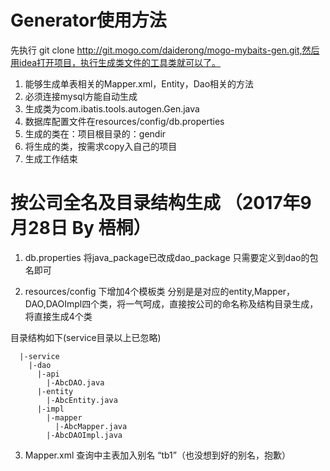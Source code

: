 # Generator使用方法
先执行 git clone http://git.mogo.com/daiderong/mogo-mybaits-gen.git,然后用idea打开项目，执行生成类文件的工具类就可以了。
1. 能够生成单表相关的Mapper.xml，Entity，Dao相关的方法
2. 必须连接mysql方能自动生成
3. 生成类为com.ibatis.tools.autogen.Gen.java
4. 数据库配置文件在resources/config/db.properties
5. 生成的类在：项目根目录的：gendir
6. 将生成的类，按需求copy入自己的项目
7. 生成工作结束

# 按公司全名及目录结构生成 （2017年9月28日 By 梧桐）
		
1. db.properties 将java_package已改成dao_package 只需要定义到dao的包名即可

2.  resources/config 下增加4个模板类 分别是是对应的entity,Mapper，DAO,DAOImpl四个类，将一气呵成，直接按公司的命名称及结构目录生成，将直接生成4个类
    
 目录结构如下(service目录以上已忽略)

      |-service
        |-dao
          |-api
            |-AbcDAO.java
          |-entity
            |-AbcEntity.java      
          |-impl
            |-mapper
              |-AbcMapper.java
            |-AbcDAOImpl.java  

3. Mapper.xml 查询中主表加入别名 “tb1”（也没想到好的别名，抱歉）	  
	 
    

